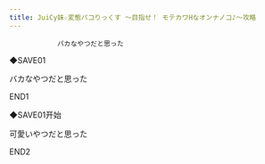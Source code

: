 ```yaml
---
title: JuiCy妹☆変態パコりっくす ～目指せ！ モテカワHなオンナノコ♪～攻略
---
```


                バカなやつだと思った

◆SAVE01

バカなやつだと思った



END1



◆SAVE01开始

可愛いやつだと思った



END2


              
